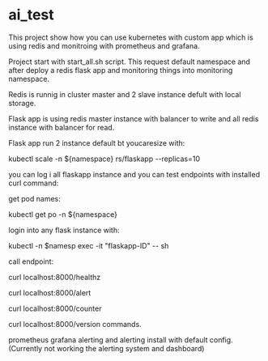 # ai_test
This project show how you can use kubernetes with custom app which is using redis and monitroing with prometheus and grafana.

Project start with start_all.sh script. This request default namespace and after deploy a redis flask app and monitoring things into monitoring namespace.

Redis is runnig in cluster master and 2 slave instance defult with local storage.

Flask app is using redis master instance with balancer to write and all redis instance with balancer for read.

Flask app run 2 instance default bt youcaresize with:

kubectl scale -n ${namespace} rs/flaskapp --replicas=10


you can log i all flaskapp instance and you can test endpoints with installed curl command:

get pod names:

kubectl get po -n ${namespace}

login into any flask instance with:

kubectl -n $namesp exec -it "flaskapp-ID"  -- sh 

call endpoint:

curl localhost:8000/healthz

curl localhost:8000/alert

curl localhost:8000/counter

curl localhost:8000/version
commands.

prometheus grafana alerting and alerting install with default config. (Currently not working the alerting system and dashboard)


